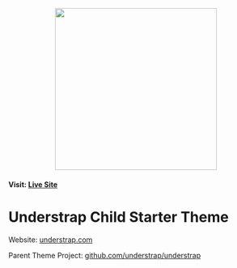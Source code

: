 <p align="center"><img src="../wp-content/uploads/2023/02/channels4_banner-768x432.jpg" width="320" height="auto"></p>

#### Visit: [Live Site](https://disbydem.com)

# Understrap Child Starter Theme

Website: [understrap.com](https://understrap.com)

Parent Theme Project: [github.com/understrap/understrap](https://github.com/understrap/understrap)
